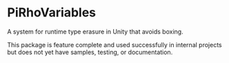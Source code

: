 # PiRhoVariables
A system for runtime type erasure in Unity that avoids boxing.

This package is feature complete and used successfully in internal projects but does not yet have samples, testing, or documentation.
